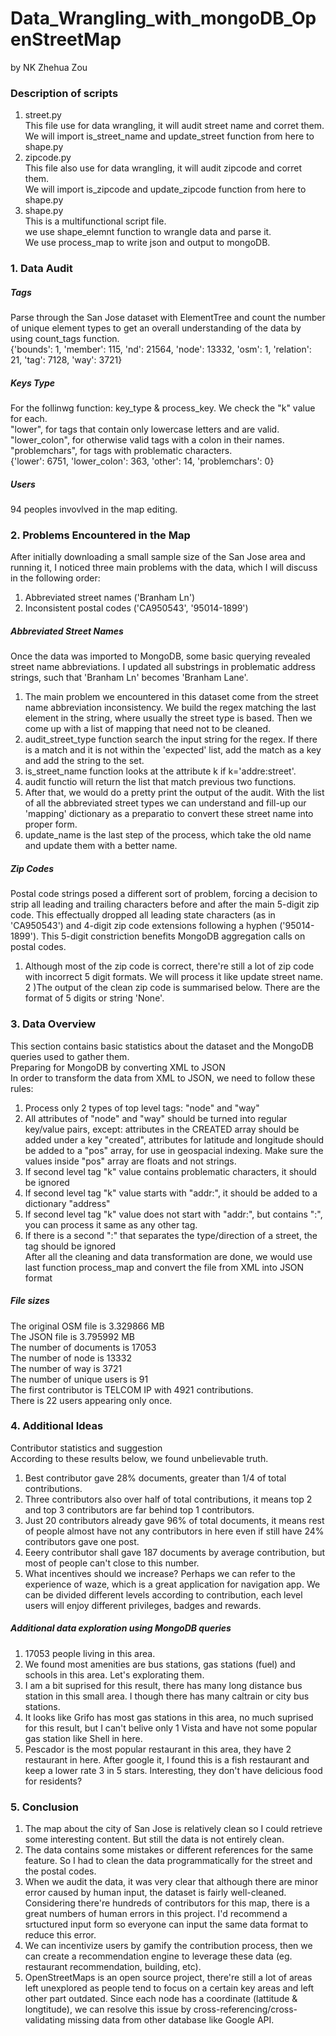 # Data_Wrangling_with_mongoDB_OpenStreetMap
by NK Zhehua Zou

### Description of scripts
1) street.py  
This file use for data wrangling, it will audit street name and corret them.  
We will import is_street_name and update_street function from here to shape.py  
2) zipcode.py  
This file also use for data wrangling, it will audit zipcode and corret them.  
We will import is_zipcode and update_zipcode function from here to shape.py  
3) shape.py  
This is a multifunctional script file.  
we use shape_elemnt function to wrangle data and parse it.  
We use process_map to write json and output to mongoDB.  
  
### 1. Data Audit
##### Tags
Parse through the San Jose dataset with ElementTree and count the number of unique element types to get an overall understanding of the data by using count_tags function.  
{'bounds': 1, 'member': 115, 'nd': 21564, 'node': 13332, 'osm': 1, 'relation': 21, 'tag': 7128, 'way': 3721}  
  
##### Keys Type
For the follinwg function: key_type & process_key. We check the "k" value for each.   
"lower", for tags that contain only lowercase letters and are valid.  
"lower_colon", for otherwise valid tags with a colon in their names.  
"problemchars", for tags with problematic characters.  
{'lower': 6751, 'lower_colon': 363, 'other': 14, 'problemchars': 0}  
  
##### Users
94 peoples invovlved in the map editing.  
  
### 2. Problems Encountered in the Map
After initially downloading a small sample size of the San Jose area and running it, I noticed three main problems with the data, which I will discuss in the following order:  
1) Abbreviated street names ('Branham Ln')  
2) Inconsistent postal codes ('CA950543', '95014-1899')  
  
##### Abbreviated Street Names
Once the data was imported to MongoDB, some basic querying revealed street name abbreviations. I updated all substrings in problematic address strings, such that 'Branham Ln' becomes 'Branham Lane'.  
1) The main problem we encountered in this dataset come from the street name abbreviation inconsistency. We build the regex matching the last element in the string, where usually the street type is based. Then we come up with a list of mapping that need not to be cleaned.  
2) audit_street_type function search the input string for the regex. If there is a match and it is not within the 'expected' list, add the match as a key and add the string to the set.  
3) is_street_name function looks at the attribute k if k='addre:street'.  
4) audit functio will return the list that match previous two functions.  
5) After that, we would do a pretty print the output of the audit. With the list of all the abbreviated street types we can understand and fill-up our 'mapping' dictionary as a preparatio to convert these street name into proper form.  
6) update_name is the last step of the process, which take the old name and update them with a better name.  
  
##### Zip Codes
Postal code strings posed a different sort of problem, forcing a decision to strip all leading and trailing characters before and after the main 5-digit zip code. This effectually dropped all leading state characters (as in 'CA950543') and 4-digit zip code extensions following a hyphen ('95014-1899'). This 5-digit constriction benefits MongoDB aggregation calls on postal codes.  
1) Although most of the zip code is correct, there're still a lot of zip code with incorrect 5 digit formats. We will process it like update street name.  
2 )The output of the clean zip code is summarised below. There are the format of 5 digits or string 'None'.  
  
### 3. Data Overview
This section contains basic statistics about the dataset and the MongoDB queries used to gather them.  
Preparing for MongoDB by converting XML to JSON  
In order to transform the data from XML to JSON, we need to follow these rules:  
1) Process only 2 types of top level tags: "node" and "way"  
2) All attributes of "node" and "way" should be turned into regular key/value pairs, except: attributes in the CREATED array should be added under a key "created", attributes for latitude and longitude should be added to a "pos" array, for use in geospacial indexing. Make sure the values inside "pos" array are floats and not strings.  
3) If second level tag "k" value contains problematic characters, it should be ignored  
4) If second level tag "k" value starts with "addr:", it should be added to a dictionary "address"  
5) If second level tag "k" value does not start with "addr:", but contains ":", you can process it same as any other tag.  
6) If there is a second ":" that separates the type/direction of a street, the tag should be ignored  
After all the cleaning and data transformation are done, we would use last function process_map and convert the file from XML into JSON format  

##### File sizes
The original OSM file is 3.329866 MB  
The JSON file is 3.795992 MB  
The number of documents is 17053  
The number of node is 13332  
The number of way is 3721  
The number of unique users is 91  
The first contributor is TELCOM IP with 4921 contributions.  
There is 22 users appearing only once.  
  
### 4. Additional Ideas
Contributor statistics and suggestion  
According to these results below, we found unbelievable truth.  
1) Best contributor gave 28% documents, greater than 1/4 of total contributions.  
2) Three contributors also over half of total contributions, it means top 2 and top 3 contributors are far behind top 1 contributors.  
3) Just 20 contributors already gave 96% of total documents, it means rest of people almost have not any contributors in here even if still have 24% contributors gave one post.  
4) Eeery contributor shall gave 187 documents by average contribution, but most of people can't close to this number.  
5) What incentives should we increase? Perhaps we can refer to the experience of waze, which is a great application for navigation app. We can be divided different levels according to contribution, each level users will enjoy different privileges, badges and rewards.  
  
##### Additional data exploration using MongoDB queries
1) 17053 people living in this area.  
2) We found most amenities are bus stations, gas stations (fuel) and schools in this area. Let's explorating them.  
3) I am a bit suprised for this result, there has many long distance bus station in this small area. I though there has many caltrain or city bus stations.  
4) It looks like Grifo has most gas stations in this area, no much suprised for this result, but I can't belive only 1 Vista and have not some popular gas station like Shell in here.  
5) Pescador is the most popular restaurant in this area, they have 2 restaurant in here. After google it, I found this is a fish restaurant and keep a lower rate 3 in 5 stars. Interesting, they don't have delicious food for residents?  
  
### 5. Conclusion
1) The map about the city of San Jose is relatively clean so I could retrieve some interesting content. But still the data is not entirely clean.  
2) The data contains some mistakes or different references for the same feature. So I had to clean the data programmatically for the street and the postal codes.  
3) When we audit the data, it was very clear that although there are minor error caused by human input, the dataset is fairly well-cleaned. Considering there're hundreds of contributors for this map, there is a great numbers of human errors in this project. I'd recommend a srtuctured input form so everyone can input the same data format to reduce this error.  
4) We can incentivize users by gamify the contribution process, then we can create a recommendation engine to leverage these data (eg. restaurant recommendation, building, etc).  
5) OpenStreetMaps is an open source project, there're still a lot of areas left unexplored as people tend to focus on a certain key areas and left other part outdated. Since each node has a coordinate (lattitude & longtitude), we can resolve this issue by cross-referencing/cross-validating missing data from other database like Google API.
